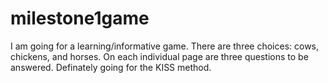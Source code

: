 # milestone1game

I am going for a learning/informative game. There are three choices: cows, chickens, and horses. On each individual page are three questions to be answered. Definately going for the KISS method.